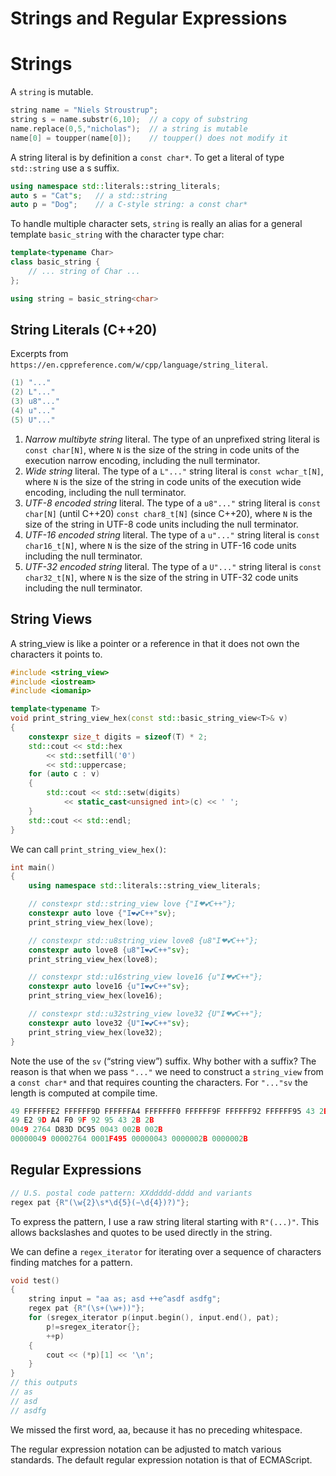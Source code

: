# Strings and Regular Expressions

# Strings

A `string` is mutable.

```c++
string name = "Niels Stroustrup";
string s = name.substr(6,10);  // a copy of substring
name.replace(0,5,"nicholas");  // a string is mutable
name[0] = toupper(name[0]);    // toupper() does not modify it
```

A string literal is by definition a `const char*`. To get a literal of type `std::string` use a s suffix.

```c++
using namespace std::literals::string_literals;
auto s = "Cat"s;   // a std::string
auto p = "Dog";    // a C-style string: a const char*
```

To handle multiple character sets, `string` is really an alias for a general template `basic_string` with the character type char:

```c++
template<typename Char>
class basic_string {
    // ... string of Char ...
};

using string = basic_string<char>
```

## String Literals (C++20)

Excerpts from `https://en.cppreference.com/w/cpp/language/string_literal`.

```c++
(1) "..."
(2) L"..."
(3) u8"..."
(4) u"..."
(5) U"..."
```

1) *Narrow multibyte string* literal. The type of an unprefixed string literal is `const char[N]`, where `N` is the size of the string in code units of the execution narrow encoding, including the null terminator.
2) *Wide string* literal. The type of a `L"..."` string literal is `const wchar_t[N]`, where `N` is the size of the string in code units of the execution wide encoding, including the null terminator.
3) *UTF-8 encoded string* literal. The type of a `u8"..."` string literal is `const char[N]` (until C++20) `const char8_t[N]` (since C++20), where `N` is the size of the string in UTF-8 code units including the null terminator.
4) *UTF-16 encoded string* literal. The type of a `u"..."` string literal is `const char16_t[N]`, where `N` is the size of the string in UTF-16 code units including the null terminator.
5) *UTF-32 encoded string* literal. The type of a `U"..."` string literal is `const char32_t[N]`, where `N` is the size of the string in UTF-32 code units including the null terminator.

## String Views

A string_view is like a pointer or a reference in that it does not own the characters it points to.

```c++
#include <string_view>
#include <iostream>
#include <iomanip>

template<typename T>
void print_string_view_hex(const std::basic_string_view<T>& v)
{
    constexpr size_t digits = sizeof(T) * 2;
    std::cout << std::hex
        << std::setfill('0') 
        << std::uppercase;
    for (auto c : v)
    {
        std::cout << std::setw(digits)
            << static_cast<unsigned int>(c) << ' ';
    }
    std::cout << std::endl;
}
```

We can call `print_string_view_hex()`:

```c++
int main()
{
    using namespace std::literals::string_view_literals;

    // constexpr std::string_view love {"I❤💕C++"};
    constexpr auto love {"I❤💕C++"sv};
    print_string_view_hex(love);

    // constexpr std::u8string_view love8 {u8"I❤💕C++"};
    constexpr auto love8 {u8"I❤💕C++"sv};
    print_string_view_hex(love8);

    // constexpr std::u16string_view love16 {u"I❤💕C++"};
    constexpr auto love16 {u"I❤💕C++"sv};
    print_string_view_hex(love16);

    // constexpr std::u32string_view love32 {U"I❤💕C++"};
    constexpr auto love32 {U"I❤💕C++"sv};
    print_string_view_hex(love32);
}
```

Note the use of the `sv` (“string view”) suffix.
Why bother with a suffix? The reason is that when we pass `"..."` we need to construct a `string_view` from a `const char*` and that requires counting the characters. For `"..."sv` the length is computed at compile time.

```c++
49 FFFFFFE2 FFFFFF9D FFFFFFA4 FFFFFFF0 FFFFFF9F FFFFFF92 FFFFFF95 43 2B 2B 
49 E2 9D A4 F0 9F 92 95 43 2B 2B 
0049 2764 D83D DC95 0043 002B 002B 
00000049 00002764 0001F495 00000043 0000002B 0000002B
```

## Regular Expressions

```c++
// U.S. postal code pattern: XXddddd-dddd and variants
regex pat {R"(\w{2}\s*\d{5}(−\d{4})?)"};
```

To express the pattern, I use a raw string literal starting with `R"(...)"`. This allows backslashes and quotes to be used directly in the string.

We can define a `regex_iterator` for iterating over a sequence of characters finding matches for a pattern.

```c++
void test()
{
    string input = "aa as; asd ++e^asdf asdfg";
    regex pat {R"(\s+(\w+))"};
    for (sregex_iterator p(input.begin(), input.end(), pat);
        p!=sregex_iterator{};
        ++p)
    {
        cout << (*p)[1] << '\n';
    }
}
// this outputs
// as
// asd
// asdfg
```

We missed the first word, aa, because it has no preceding whitespace.

The regular expression notation can be adjusted to match various standards. The default regular expression notation is that of ECMAScript.
